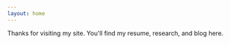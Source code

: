 ```yaml
---
layout: home
---
```


Thanks for visiting my site. You'll find my resume, research, and blog here.
